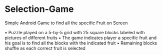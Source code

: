 # Selection-Game
Simple Android Game to find all the specific Fruit on Screen


•	Puzzle played on a 5-by-5 grid with 25 square blocks labeled with pictures of different fruits
•	The game indicates player a specific fruit and his goal is to find all the blocks with the indicated fruit
•	Remaining blocks shuffle as each correct fruit is selected
